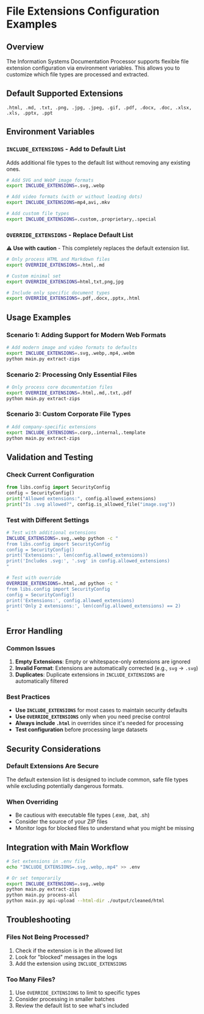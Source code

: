 # File Extensions Configuration Examples

## Overview
The Information Systems Documentation Processor supports flexible file extension configuration via environment variables. This allows you to customize which file types are processed and extracted.

## Default Supported Extensions
```
.html, .md, .txt, .png, .jpg, .jpeg, .gif, .pdf, .docx, .doc, .xlsx, .xls, .pptx, .ppt
```

## Environment Variables

### `INCLUDE_EXTENSIONS` - Add to Default List
Adds additional file types to the default list without removing any existing ones.

```bash
# Add SVG and WebP image formats
export INCLUDE_EXTENSIONS=.svg,.webp

# Add video formats (with or without leading dots)
export INCLUDE_EXTENSIONS=mp4,avi,.mkv

# Add custom file types
export INCLUDE_EXTENSIONS=.custom,.proprietary,.special
```

### `OVERRIDE_EXTENSIONS` - Replace Default List
**⚠️ Use with caution** - This completely replaces the default extension list.

```bash
# Only process HTML and Markdown files
export OVERRIDE_EXTENSIONS=.html,.md

# Custom minimal set
export OVERRIDE_EXTENSIONS=html,txt,png,jpg

# Include only specific document types
export OVERRIDE_EXTENSIONS=.pdf,.docx,.pptx,.html
```

## Usage Examples

### Scenario 1: Adding Support for Modern Web Formats
```bash
# Add modern image and video formats to defaults
export INCLUDE_EXTENSIONS=.svg,.webp,.mp4,.webm
python main.py extract-zips
```

### Scenario 2: Processing Only Essential Files
```bash
# Only process core documentation files
export OVERRIDE_EXTENSIONS=.html,.md,.txt,.pdf
python main.py extract-zips
```

### Scenario 3: Custom Corporate File Types
```bash
# Add company-specific extensions
export INCLUDE_EXTENSIONS=.corp,.internal,.template
python main.py extract-zips
```

## Validation and Testing

### Check Current Configuration
```python
from libs.config import SecurityConfig
config = SecurityConfig()
print("Allowed extensions:", config.allowed_extensions)
print("Is .svg allowed?", config.is_allowed_file("image.svg"))
```

### Test with Different Settings
```bash
# Test with additional extensions
INCLUDE_EXTENSIONS=.svg,.webp python -c "
from libs.config import SecurityConfig
config = SecurityConfig()
print('Extensions:', len(config.allowed_extensions))
print('Includes .svg:', '.svg' in config.allowed_extensions)
"

# Test with override
OVERRIDE_EXTENSIONS=.html,.md python -c "
from libs.config import SecurityConfig  
config = SecurityConfig()
print('Extensions:', config.allowed_extensions)
print('Only 2 extensions:', len(config.allowed_extensions) == 2)
"
```

## Error Handling

### Common Issues
1. **Empty Extensions**: Empty or whitespace-only extensions are ignored
2. **Invalid Format**: Extensions are automatically corrected (e.g., `svg` → `.svg`)
3. **Duplicates**: Duplicate extensions in `INCLUDE_EXTENSIONS` are automatically filtered

### Best Practices
- **Use `INCLUDE_EXTENSIONS`** for most cases to maintain security defaults
- **Use `OVERRIDE_EXTENSIONS`** only when you need precise control
- **Always include `.html`** in overrides since it's needed for processing
- **Test configuration** before processing large datasets

## Security Considerations

### Default Extensions Are Secure
The default extension list is designed to include common, safe file types while excluding potentially dangerous formats.

### When Overriding
- Be cautious with executable file types (.exe, .bat, .sh)
- Consider the source of your ZIP files
- Monitor logs for blocked files to understand what you might be missing

## Integration with Main Workflow

```bash
# Set extensions in .env file
echo "INCLUDE_EXTENSIONS=.svg,.webp,.mp4" >> .env

# Or set temporarily
export INCLUDE_EXTENSIONS=.svg,.webp
python main.py extract-zips
python main.py process-all
python main.py api-upload --html-dir ./output/cleaned/html
```

## Troubleshooting

### Files Not Being Processed?
1. Check if the extension is in the allowed list
2. Look for "blocked" messages in the logs
3. Add the extension using `INCLUDE_EXTENSIONS`

### Too Many Files?
1. Use `OVERRIDE_EXTENSIONS` to limit to specific types
2. Consider processing in smaller batches
3. Review the default list to see what's included